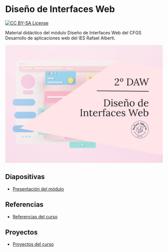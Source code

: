 # Diseño de Interfaces Web

<p>
  <a href="LICENSE">
      <img src="https://img.shields.io/badge/License-CC%20BY--SA%204.0-lightgrey.svg?longCache=true" alt="CC BY-SA License">
    </a>
</p>

Material didáctico del módulo Diseño de Interfaces Web del CFGS Desarrollo de aplicaciones web del IES Rafael Alberti.

<p align="center">
  <img src="logos/Portada-DIW.png" alt="Cover Diseño de Interfaces Web">
</p>


## Diapositivas

- [Presentación del módulo](https://envasador.github.io/DIW/slides/presentacion.html)

## Referencias

- [Referencias del curso](https://envasador.github.io/DIW/docs/referencias)

## Proyectos
- [Proyectos del curso](https://envasador.github.io/DIW/docs/proyectos/)
